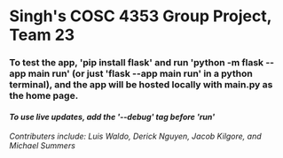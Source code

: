 # Singh's COSC 4353 Group Project, Team 23
### To test the app, 'pip install flask' and run 'python -m flask --app main run' (or just 'flask --app main run' in a python terminal), and the app will be hosted locally with main.py as the home page. 
#### *To use live updates, add the '--debug' tag before 'run'*

*Contributers include: Luis Waldo, Derick Nguyen, Jacob Kilgore, and Michael Summers*
